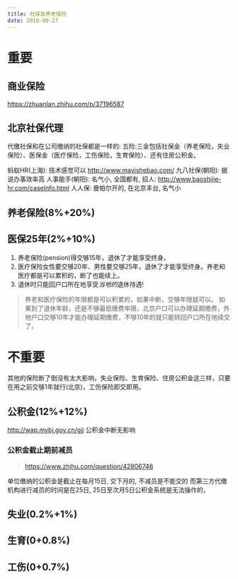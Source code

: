 ```yaml
---
title: 社保及养老保险
date: 2018-09-27
---
```

# 重要

## 商业保险
https://zhuanlan.zhihu.com/p/37196587

## 北京社保代理
代缴社保和在公司缴纳的社保都是一样的: 五险:三金包括社保金（养老保险，失业保险）、医保金（医疗保险，工伤保险，生育保险）、还有住房公积金。

蚂蚁HR(上海): 技术感觉可以 http://www.mayishebao.com/
九八社保(朝阳): 据说办事效率高
人事能手(朝阳): 名气小, 全国都有, 招人: http://www.baoshijie-hr.com/caseInfo.html
人人保: 曼帕尔开的, 在北京丰台, 名气小

## 养老保险(8%+20%)
## 医保25年(2%+10%)
1. 养老保险(pension)得交够15年，退休了才能享受终身。
2. 医疗保险女性要交够20年、男性要交够25年，退休了才能享受终身。养老和医疗都是可以累积的，断了也能续上。
3. 退休时只能回户口所在地享受*当地的*退休待遇!

> 养老和医疗保险的年限都是可以积累的，如果中断，交够年限就可以。
> 如果到了退休年龄，还是不够最低缴费年限，北京户口可以办理延期缴费，外地户口交够10年才能办理延期缴费，不够10年的就只能转回户口所在地续交了。

# 不重要
其他的保险断了倒没有太大影响，失业保险、生育保险、住房公积金这三样，只要在用之前交够1年就行(北京)，工伤保险即交即用。

## 公积金(12%+12%)
http://wap.mybj.gov.cn/gjj
公积金中断无影响

### 公积金截止期前减员
> https://www.zhihu.com/question/42806746

单位缴纳的公积金是截止在每月15日, 交下月的, 不减员是不能交的
而第三方代缴机构进行减员的时间是在25日, 25日至次月5日公积金系统是无法操作的，

## 失业(0.2%+1%)
## 生育(0+0.8%)
## 工伤(0+0.7%)
